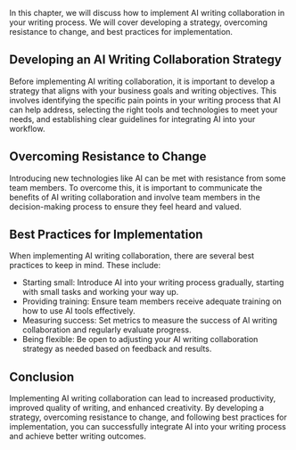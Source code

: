 
In this chapter, we will discuss how to implement AI writing collaboration in your writing process. We will cover developing a strategy, overcoming resistance to change, and best practices for implementation.

Developing an AI Writing Collaboration Strategy
-----------------------------------------------

Before implementing AI writing collaboration, it is important to develop a strategy that aligns with your business goals and writing objectives. This involves identifying the specific pain points in your writing process that AI can help address, selecting the right tools and technologies to meet your needs, and establishing clear guidelines for integrating AI into your workflow.

Overcoming Resistance to Change
-------------------------------

Introducing new technologies like AI can be met with resistance from some team members. To overcome this, it is important to communicate the benefits of AI writing collaboration and involve team members in the decision-making process to ensure they feel heard and valued.

Best Practices for Implementation
---------------------------------

When implementing AI writing collaboration, there are several best practices to keep in mind. These include:

* Starting small: Introduce AI into your writing process gradually, starting with small tasks and working your way up.
* Providing training: Ensure team members receive adequate training on how to use AI tools effectively.
* Measuring success: Set metrics to measure the success of AI writing collaboration and regularly evaluate progress.
* Being flexible: Be open to adjusting your AI writing collaboration strategy as needed based on feedback and results.

Conclusion
----------

Implementing AI writing collaboration can lead to increased productivity, improved quality of writing, and enhanced creativity. By developing a strategy, overcoming resistance to change, and following best practices for implementation, you can successfully integrate AI into your writing process and achieve better writing outcomes.
